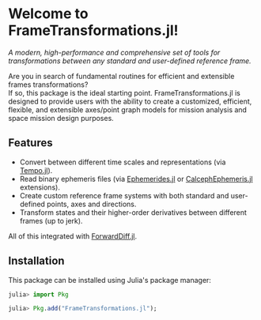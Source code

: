 # Welcome to FrameTransformations.jl!

_A modern, high-performance and comprehensive set of tools for transformations between any standard and user-defined reference frame._

Are you in search of fundamental routines for efficient and extensible frames transformations?  
If so, this package is the ideal starting point. FrameTransformations.jl is designed to 
provide users with  the ability to create a customized, efficient, flexible, and 
extensible axes/point graph models for mission analysis and space mission design purposes. 

## Features 

- Convert between different time scales and representations (via [Tempo.jl](https://github.com/JuliaSpaceMissionDesign/Tempo.jl)).
- Read binary ephemeris files (via [Ephemerides.jl](https://github.com/JuliaSpaceMissionDesign/Ephemerides.jl) or [CalcephEphemeris.jl](https://github.com/JuliaSpaceMissionDesign/CalcephEphemeris.jl) extensions).
- Create custom reference frame systems with both standard and user-defined points, axes and directions.
- Transform states and their higher-order derivatives between different frames (up to jerk).

All of this integrated with [ForwardDiff.jl](https://github.com/JuliaDiff/ForwardDiff.jl).

## Installation 

This package can be installed using Julia's package manager: 
```julia
julia> import Pkg

julia> Pkg.add("FrameTransformations.jl");
```